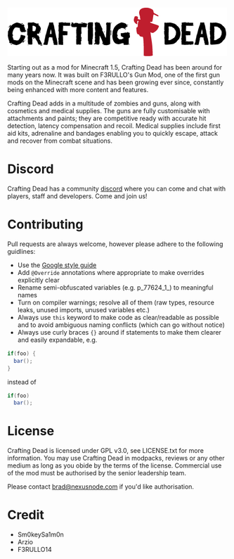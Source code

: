 ![Crafting Dead Logo](/crafting-dead-logo.png)

Starting out as a mod for Minecraft 1.5, Crafting Dead has been around for many years now. It was built on F3RULLO's Gun Mod, one of the first gun mods on the Minecraft scene and has been growing ever since, constantly being enhanced with more content and features.

Crafting Dead adds in a multitude of zombies and guns, along with cosmetics and medical supplies. The guns are fully customisable with attachments and paints; they are competitive ready with accurate hit detection, latency compensation and recoil. Medical supplies include first aid kits, adrenaline and bandages enabling you to quickly escape, attack and recover from combat situations.

# Discord
Crafting Dead has a community [discord](https://discord.gg/wHZeNGk) where you can come and chat with players, staff and developers. Come and join us!

# Contributing
Pull requests are always welcome, however please adhere to the following guidlines:
* Use the [Google style guide](https://github.com/google/styleguide)
* Add `@Override` annotations where appropriate to make overrides explicitly clear
* Rename semi-obfuscated variables (e.g. p_77624_1_) to meaningful names
* Turn on compiler warnings; resolve all of them (raw types, resource leaks, unused imports, unused variables etc.)
* Always use `this` keyword to make code as clear/readable as possible and to avoid ambiguous naming conflicts (which can go without notice)
* Always use curly braces `{}` around if statements to make them clearer and easily expandable, e.g. 
```java
if(foo) {
  bar();
}
```
instead of 
```java
if(foo)
  bar();
```

# License
Crafting Dead is licensed under GPL v3.0, see LICENSE.txt for more information. You may use Crafting Dead in modpacks, reviews or any other medium as long as you obide by the terms of the license. Commercial use of the mod must be authorised by the senior leadership team.

Please contact brad@nexusnode.com if you'd like authorisation. 

# Credit
- Sm0keySa1m0n
- Arzio
- F3RULLO14
